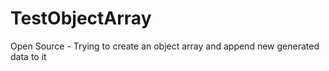 # TestObjectArray
Open Source - Trying to create an object array and append new generated data to it

